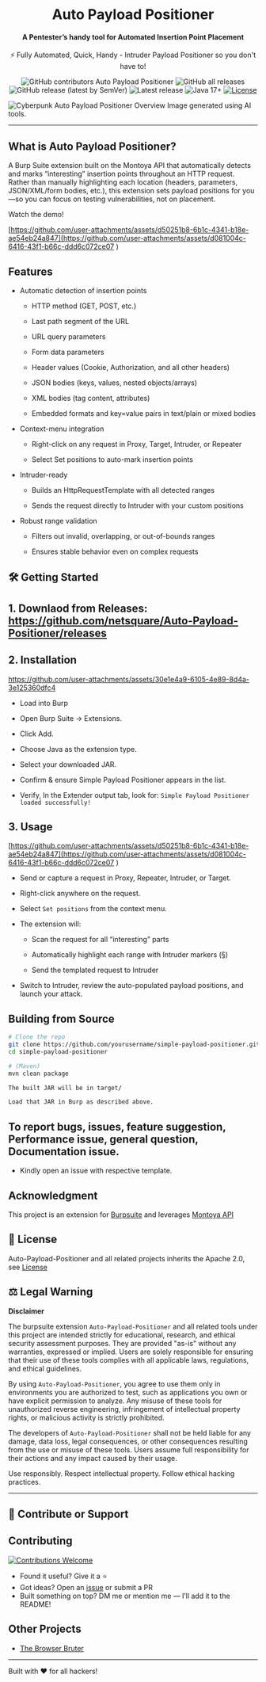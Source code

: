 <div align="center">

# Auto Payload Positioner
#### A Pentester’s handy tool for Automated Insertion Point Placement

⚡ Fully Automated, Quick, Handy - Intruder Payload Positioner so you don't have to! 

![GitHub contributors Auto Payload Positioner](https://img.shields.io/github/contributors/netsquare/Auto-Payload-Positioner)
![GitHub all releases](https://img.shields.io/github/downloads/netsquare/Auto-Payload-Positioner/total)
![GitHub release (latest by SemVer)](https://img.shields.io/github/downloads/netsquare/Auto-Payload-Positioner/latest/total)
![Latest release](https://img.shields.io/github/release/netsquare/Auto-Payload-Positioner.svg)
![Java 17+](https://img.shields.io/badge/Java-17%2B-blue)
[![License](http://img.shields.io/:license-apache-blue.svg)](http://www.apache.org/licenses/LICENSE-2.0.html)

</div>

![Cyberpunk Auto Payload Positioner Overview](https://github.com/user-attachments/assets/cac135ef-4b88-4bef-9695-8785561639a2)
 Image generated using AI tools.

---

## What is Auto Payload Positioner?

A Burp Suite extension built on the Montoya API that automatically detects and marks “interesting” insertion points throughout an HTTP request. Rather than manually highlighting each location (headers, parameters, JSON/XML/form bodies, etc.), this extension sets payload positions for you—so you can focus on testing vulnerabilities, not on placement.

Watch the demo!

[https://github.com/user-attachments/assets/d50251b8-6b1c-4341-b18e-ae54eb24a847](https://github.com/user-attachments/assets/d081004c-6416-43f1-b66c-ddd6c072ce07
)

## Features

- Automatic detection of insertion points

  - HTTP method (GET, POST, etc.)

  - Last path segment of the URL

  - URL query parameters

  - Form data parameters
  
  - Header values (Cookie, Authorization, and all other headers)

  - JSON bodies (keys, values, nested objects/arrays)

  - XML bodies (tag content, attributes)

  - Embedded formats and key=value pairs in text/plain or mixed bodies

- Context-menu integration

  - Right-click on any request in Proxy, Target, Intruder, or Repeater

  - Select Set positions to auto-mark insertion points

- Intruder-ready

  - Builds an HttpRequestTemplate with all detected ranges

  - Sends the request directly to Intruder with your custom positions

- Robust range validation

  - Filters out invalid, overlapping, or out-of-bounds ranges

  - Ensures stable behavior even on complex requests


## 🛠️ Getting Started 

## 1. Downlaod from Releases: https://github.com/netsquare/Auto-Payload-Positioner/releases

## 2. Installation

https://github.com/user-attachments/assets/30e1e4a9-6105-4e89-8d4a-3e125360dfc4

  - Load into Burp

  - Open Burp Suite → Extensions.

  - Click Add.

  - Choose Java as the extension type.

  - Select your downloaded JAR.

  - Confirm & ensure Simple Payload Positioner appears in the list.

  - Verify, In the Extender output tab, look for: `Simple Payload Positioner loaded successfully!`

## 3. Usage

[https://github.com/user-attachments/assets/d50251b8-6b1c-4341-b18e-ae54eb24a847](https://github.com/user-attachments/assets/d081004c-6416-43f1-b66c-ddd6c072ce07
)

- Send or capture a request in Proxy, Repeater, Intruder, or Target.

- Right-click anywhere on the request.

- Select `Set positions` from the context menu.

- The extension will:

  - Scan the request for all “interesting” parts

  - Automatically highlight each range with Intruder markers (§)

  - Send the templated request to Intruder

- Switch to Intruder, review the auto-populated payload positions, and launch your attack.

## Building from Source

```bash
# Clone the repo
git clone https://github.com/yourusername/simple-payload-positioner.git
cd simple-payload-positioner

# (Maven)
mvn clean package

The built JAR will be in target/ 

Load that JAR in Burp as described above.
```

## To report bugs, issues, feature suggestion, Performance issue, general question, Documentation issue.
 - Kindly open an issue with respective template.

## Acknowledgment

This project is an extension for [Burpsuite](https://portswigger.net/burp) and leverages [Montoya API](https://github.com/PortSwigger/burp-extensions-montoya-api)

## 📄 License

Auto-Payload-Positioner and all related projects inherits the Apache 2.0, see [License](LICENSE.md)

## ⚖️ Legal Warning

**Disclaimer**

The burpsuite extension `Auto-Payload-Positioner` and all related tools under this project are intended strictly for educational, research, and ethical security assessment purposes. They are provided "as-is" without any warranties, expressed or implied. Users are solely responsible for ensuring that their use of these tools complies with all applicable laws, regulations, and ethical guidelines.

By using `Auto-Payload-Positioner`, you agree to use them only in environments you are authorized to test, such as applications you own or have explicit permission to analyze. Any misuse of these tools for unauthorized reverse engineering, infringement of intellectual property rights, or malicious activity is strictly prohibited.

The developers of `Auto-Payload-Positioner` shall not be held liable for any damage, data loss, legal consequences, or other consequences resulting from the use or misuse of these tools. Users assume full responsibility for their actions and any impact caused by their usage.

Use responsibly. Respect intellectual property. Follow ethical hacking practices.

---

## 🙌 Contribute or Support

## Contributing

[![Contributions Welcome](https://img.shields.io/badge/contributions-welcome-brightgreen.svg?style=flat-square)](CONTRIBUTE.md)

- Found it useful? Give it a ⭐️
- Got ideas? Open an [issue](https://github.com/netsquare/Auto-Payload-Positioner/issues) or submit a PR
- Built something on top? DM me or mention me — I’ll add it to the README!

## Other Projects
- [The Browser Bruter](https://github.com/netsquare/BrowserBruter)

---

Built with ❤️ for all hackers!
